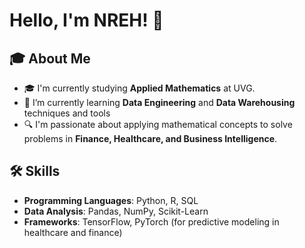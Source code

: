 # Hello, I'm NREH! 👋

## 🎓 About Me
- 🎓 I'm currently studying **Applied Mathematics** at UVG.
- 🌱 I’m currently learning **Data Engineering** and **Data Warehousing** techniques and tools 
- 🔍 I'm passionate about applying mathematical concepts to solve problems in **Finance, Healthcare, and Business Intelligence**.

## 🛠 Skills
- **Programming Languages**: Python, R, SQL
- **Data Analysis**: Pandas, NumPy, Scikit-Learn
- **Frameworks**: TensorFlow, PyTorch (for predictive modeling in healthcare and finance)


